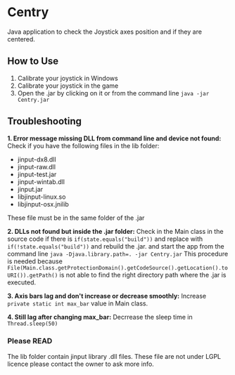 # Centry
Java application to check the Joystick axes position and if they are centered.

## How to Use

1. Calibrate your joystick in Windows
2. Calibrate your joystick in the game
3. Open the .jar by clicking on it or from the command line `java -jar Centry.jar`

## Troubleshooting

**1. Error message missing DLL from command line and device not found:**
Check if you have the following files in the lib folder:
- jinput-dx8.dll
- jinput-raw.dll
- jinput-test.jar
- jinput-wintab.dll
- jinput.jar
- libjinput-linux.so
- libjinput-osx.jnilib 

These file must be in the same folder of the .jar

**2. DLLs not found but inside the .jar folder:**
Check in the Main class in the source code if there is `if(state.equals("build"))` and
replace with `if(!state.equals("build"))` and rebuild the .jar. and start the app
from the command line `java -Djava.library.path=. -jar Centry.jar`
This procedure is needed because 
`File(Main.class.getProtectionDomain().getCodeSource().getLocation().toURI()).getPath()`
is not able to find the right directory path where the .jar is executed.

**3. Axis bars lag and don't increase or decrease smoothly:**
Increase `private static int max_bar` value in Main class.

**4. Still lag after changing max_bar:**
Decrrease the sleep time in `Thread.sleep(50)`

### Please READ
The lib folder contain jinput library .dll files. These file are not under LGPL licence please contact the owner
to ask more info.
